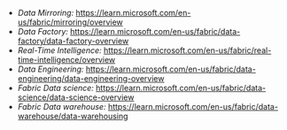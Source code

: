 - *Data Mirroring:* https://learn.microsoft.com/en-us/fabric/mirroring/overview
- *Data Factory:* https://learn.microsoft.com/en-us/fabric/data-factory/data-factory-overview
- *Real-Time Intelligence:* https://learn.microsoft.com/en-us/fabric/real-time-intelligence/overview
- *Data Engineering:* https://learn.microsoft.com/en-us/fabric/data-engineering/data-engineering-overview
- *Fabric Data science:* https://learn.microsoft.com/en-us/fabric/data-science/data-science-overview
- *Fabric Data warehouse:* https://learn.microsoft.com/en-us/fabric/data-warehouse/data-warehousing
